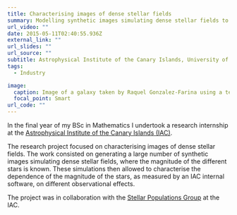 ```yaml
---
title: Characterising images of dense stellar fields
summary: Modelling synthetic images simulating dense stellar fields to characterize the dependence of the measured magnitude of the stars on different observational effects.
url_video: ""
date: 2015-05-11T02:40:55.936Z
external_link: ""
url_slides: ""
url_source: ""
subtitle: Astrophysical Institute of the Canary Islands, University of La Laguna (2015)
tags:
  - Industry

image:
  caption: Image of a galaxy taken by Raquel Gonzalez-Farina using a telescope at the Astrophysical Institute of the Canary Islands. 
  focal_point: Smart
url_code: ""
---
```


In the final year of my BSc in Mathematics I undertook a research internship at the [Astrophysical Institute of the Canary Islands (IAC)](https://www.iac.es/en/about-us). 

The research project focused on characterising images of dense stellar fields. The work consisted on generating a large number of synthetic images simulating dense stellar fields, where the magnitude of the different stars is known. These simulations then allowed to characterise the dependence of the magnitude of the stars, as measured by an IAC internal software, on different observational effects. 

The project was in collaboration with the [Stellar Populations Group](https://www.iac.es/en/projects/stellar-populations-galaxies) at the IAC.
